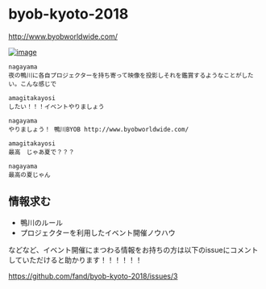 # byob-kyoto-2018
http://www.byobworldwide.com/

[![image](https://user-images.githubusercontent.com/1403842/37090454-ca31b6e0-2247-11e8-8c48-6ab3d62e6164.png)](https://twitter.com/nagayama/status/971344917396996096)

```
nagayama
夜の鴨川に各自プロジェクターを持ち寄って映像を投影しそれを鑑賞するようなことがしたい。こんな感じで 

amagitakayosi
したい！！！イベントやりましょう 
 
nagayama
やりましょう！ 鴨川BYOB http://www.byobworldwide.com/  

amagitakayosi
最高　じゃあ夏で？？？ 

nagayama
最高の夏じゃん 
```


## 情報求む

- 鴨川のルール
- プロジェクターを利用したイベント開催ノウハウ

などなど、イベント開催にまつわる情報をお持ちの方は以下のissueにコメントしていただけると助かります！！！！！！

https://github.com/fand/byob-kyoto-2018/issues/3
